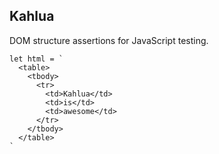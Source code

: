 ## Kahlua

DOM structure assertions for JavaScript testing.

```
let html = `
  <table>
    <tbody>
      <tr>
        <td>Kahlua</td>
        <td>is</td>
        <td>awesome</td>
      </tr>
    </tbody>
  </table>
`
```

